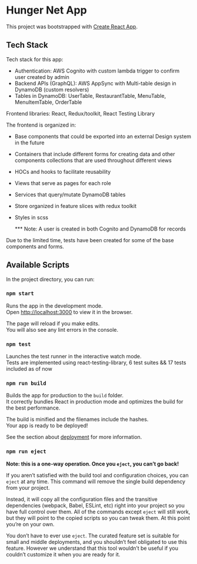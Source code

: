 # Hunger Net App

This project was bootstrapped with [Create React App](https://github.com/facebook/create-react-app).

## Tech Stack

Tech stack for this app:
- Authentication: AWS Cognito with custom lambda trigger to confirm user created by admin
- Backend APIs (GraphQL): AWS AppSync with Multi-table design in DynamoDB (custom resolvers)
- Tables in DynamoDB: UserTable, RestaurantTable, MenuTable, MenuItemTable, OrderTable

Frontend libraries: React, Redux/toolkit, React Testing Library

The frontend is organized in:

- Base components that could be exported into an external Design system in the future
- Containers that include different forms for creating data and other components collections that are used throughout different views
- HOCs and hooks to facilitate reusability
- Views that serve as pages for each role
- Services that query/mutate DynamoDB tables
- Store organized in feature slices with redux toolkit
- Styles in scss

  \*\*\* Note: A user is created in both Cognito and DynamoDB for records

Due to the limited time, tests have been created for some of the base components and forms.

## Available Scripts

In the project directory, you can run:

### `npm start`

Runs the app in the development mode.\
Open [http://localhost:3000](http://localhost:3000) to view it in the browser.

The page will reload if you make edits.\
You will also see any lint errors in the console.

### `npm test`

Launches the test runner in the interactive watch mode.\
Tests are implemented using react-testing-library, 6 test suites && 17 tests included as of now

### `npm run build`

Builds the app for production to the `build` folder.\
It correctly bundles React in production mode and optimizes the build for the best performance.

The build is minified and the filenames include the hashes.\
Your app is ready to be deployed!

See the section about [deployment](https://facebook.github.io/create-react-app/docs/deployment) for more information.

### `npm run eject`

**Note: this is a one-way operation. Once you `eject`, you can’t go back!**

If you aren’t satisfied with the build tool and configuration choices, you can `eject` at any time. This command will remove the single build dependency from your project.

Instead, it will copy all the configuration files and the transitive dependencies (webpack, Babel, ESLint, etc) right into your project so you have full control over them. All of the commands except `eject` will still work, but they will point to the copied scripts so you can tweak them. At this point you’re on your own.

You don’t have to ever use `eject`. The curated feature set is suitable for small and middle deployments, and you shouldn’t feel obligated to use this feature. However we understand that this tool wouldn’t be useful if you couldn’t customize it when you are ready for it.
